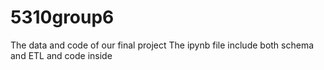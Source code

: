 # 5310group6
The data and code of our final project
The ipynb file include both schema and ETL and code inside
